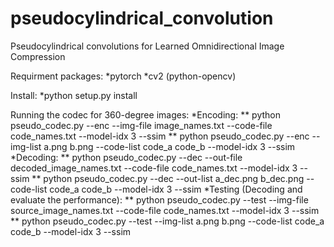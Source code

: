 # pseudocylindrical_convolution
Pseudocylindrical convolutions for Learned Omnidirectional Image Compression

Requirment packages:
	*pytorch
	*cv2 (python-opencv) 
 
Install:
	*python setup.py install
	
Running the codec for 360-degree images:
	*Encoding:
		** python pseudo_codec.py --enc --img-file image_names.txt --code-file code_names.txt --model-idx 3 --ssim
		** python pseudo_codec.py --enc --img-list a.png b.png --code-list code_a code_b --model-idx 3 --ssim
	*Decoding:
		** python pseudo_codec.py --dec --out-file decoded_image_names.txt --code-file code_names.txt --model-idx 3 --ssim
		** python pseudo_codec.py --dec --out-list a_dec.png b_dec.png --code-list code_a code_b --model-idx 3 --ssim
	*Testing (Decoding and evaluate the performance):
		** python pseudo_codec.py --test --img-file source_image_names.txt --code-file code_names.txt --model-idx 3 --ssim
		** python pseudo_codec.py --test --img-list a.png b.png --code-list code_a code_b --model-idx 3 --ssim
		